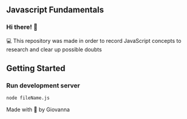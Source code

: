 ## Javascript Fundamentals

### Hi there! 👋

💻 This repository was made in order to record JavaScript concepts to research and clear up possible doubts 

## Getting Started

### Run development server

```bash
node fileName.js
```

Made with 💜 by Giovanna
